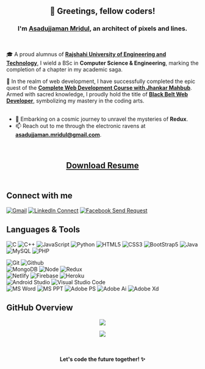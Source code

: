 <h2 align="center">
  👋 Greetings, fellow coders!
  <!-- <img src="https://media.giphy.com/media/hvRJCLFzcasrR4ia7z/giphy.gif" width="28"> -->
</h2>

<h3 align="center">
  I'm <a href="https://asad-mridul.netlify.app/">Asadujjaman Mridul</a>, an architect of pixels and lines.
</h3>
<br>

🎓 A proud alumnus of **[Rajshahi University of Engineering and Technology](https://www.ruet.ac.bd/)**, I wield a BSc in **Computer Science & Engineering**, marking the completion of a chapter in my academic saga.
<br/>

🌟 In the realm of web development, I have successfully completed the epic quest of the **[Complete Web Development Course with Jhankar Mahbub](https://drive.google.com/file/d/1SZ5ICUsL1rmj_m8R8JxEKHSRgWXSMSBS/view?usp=sharing/)**. Armed with sacred knowledge, I proudly hold the title of **[Black Belt Web Developer](https://drive.google.com/file/d/1C1Ye7el9PrM1cZZjqMf5UbOMzluasjTm/view?usp=sharing/)**, symbolizing my mastery in the coding arts.
<br/>
<br/>

- 🚀 Embarking on a cosmic journey to unravel the mysteries of **Redux**.
- 📫 Reach out to me through the electronic ravens at **asadujjaman.mridul@gmail.com**.

<br/>

<h2 align="center">
<a href="https://github.com/AsadujjamanMridul/AsadujjamanMridul/raw/main/Asadujjaman%20Mridul%20Resume.pdf" download>Download Resume</a>
<br><br>
</h2>

## Connect with me

[![Gmail](https://img.shields.io/badge/%20-Send%20Mail-black?color=14171A&labelColor=ef5350&logo=gmail&logoColor=ffffff)](mailto:asadujjaman.mridul@gmail.com)
[![LinkedIn Connect](https://img.shields.io/badge/%20-Connect-black?color=14171A&labelColor=212121&logo=linkedin&logoColor=ffffff)](https://www.linkedin.com/in/asadujjaman-mridul-410000194/) 
[![Facebook Send Request](https://img.shields.io/badge/%20-Follow-black?color=14171A&labelColor=1976d2&logo=facebook&logoColor=ffffff)](https://www.facebook.com/asadujjaman.mridul) 
<br /> 

## Languages & Tools

![C](https://img.shields.io/badge/-C-000000?style=flat&logo=c%2B%2B)
![C++](https://img.shields.io/badge/-C++-000000?style=flat&logo=c%2B%2B)
![JavaScript](https://img.shields.io/badge/-JavaScript-000000?style=flat&logo=javascript)
![Python](https://img.shields.io/badge/-Python-000000?style=flat&logo=python)
![HTML5](https://img.shields.io/badge/-HTML5-000000?style=flat&logo=html5)
![CSS3](https://img.shields.io/badge/-CSS-000000?style=flat&logo=css3)
![BootStrap5](https://img.shields.io/badge/-BootStrap-000000?style=flat&logo=bootstrap)
![Java](https://img.shields.io/badge/-Java-000000?style=flat&logo=java)
![MySQL](https://img.shields.io/badge/-MySQL-000000?style=flat&logo=mysql)
![PHP](https://img.shields.io/badge/-PHP-000000?style=flat&logo=php) <br />

![Git](https://img.shields.io/badge/-Git-000000?style=flat&logo=git)
![Github](https://img.shields.io/badge/-Github-000000?style=flat&logo=github) <br/>
![MongoDB](https://img.shields.io/badge/-MongoDB-000000?style=flat&logo=mongodb)
![Node](https://img.shields.io/badge/-Node-000000?style=flat&logo=node.js)
![Redux](https://img.shields.io/badge/-Redux-000000?style=flat&logo=redux) <br/>
![Netlify](https://img.shields.io/badge/-Netlify-000000?style=flat&logo=netlify)
![Firebase](https://img.shields.io/badge/-Firebase-000000?style=flat&logo=firebase) 
![Heroku](https://img.shields.io/badge/-Heroku-000000?style=flat&logo=heroku) <br/>
![Android Studio](https://img.shields.io/badge/-Android-000000?style=flat&logo=android)
![Visual Studio Code](https://img.shields.io/badge/-Visual%20Studio%20Code-000005?style=flat&logo=visual%20studio%20code) <br/>
![MS Word](https://img.shields.io/badge/-MS%20Word-000000?style=flat&logo=microsoft%20word)
![MS PPT](https://img.shields.io/badge/-MS%20Powerpoint-000000?style=flat&logo=microsoft%20powerpoint)
![Adobe PS](https://img.shields.io/badge/-Adobe%20Photoshop-000000?style=flat&logo=adobe%20photoshop)
![Adobe Ai](https://img.shields.io/badge/-Adobe%20Illustrator-000000?style=flat&logo=adobe%20illustrator)
![Adobe Xd](https://img.shields.io/badge/-Adobe%20Xd-000000?style=flat&logo=adobe%20xd)

## GitHub Overview

<!--- <p align="center">
 <a href="https://github.com/asadujjamanmridul"><img align="center" src="https://github-readme-streak-stats.herokuapp.com/?user=asadujjamanmridul&theme=vue-dark&hide_border=true"></a>
</p> --->
<p align="center"> <img src="https://github-readme-stats.vercel.app/api?username=asadujjamanmridul&theme=vue-dark&show_icons=true&hide_border=true" />
<p align="center">
  <a href="https://github.com/asadujjamanmridul"> <img align="center" src="https://github-readme-stats-anuraghazra1.vercel.app/api/top-langs/?username=asadujjamanmridul&layout=compact&theme=vue-dark&hide_border=true" />
</a>
</p>

<br/>

<h4 align="center">
  <b>Let's code the future together! ✨</b>
</h4>
<br/>
